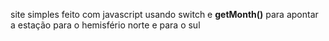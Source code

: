 site simples feito com javascript usando switch e <b>getMonth()</b> para apontar a estação para o hemisfério norte e para o sul
